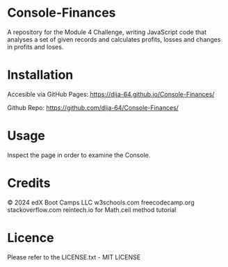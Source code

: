 # Console-Finances
A repository for the Module 4 Challenge, writing JavaScript code that analyses a set of given records and calculates profits, losses and changes in profits and loses.

# Installation

Accesible via GitHub Pages: https://dija-64.github.io/Console-Finances/

Github Repo: https://github.com/dija-64/Console-Finances/

# Usage

Inspect the page in order to examine the Console.

# Credits
© 2024 edX Boot Camps LLC
w3schools.com
freecodecamp.org
stackoverflow.com
reintech.io for Math.ceil method tutorial

# Licence

Please refer to the LICENSE.txt - MIT LICENSE

